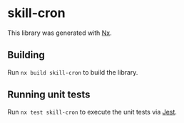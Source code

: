 # skill-cron

This library was generated with [Nx](https://nx.dev).

## Building

Run `nx build skill-cron` to build the library.

## Running unit tests

Run `nx test skill-cron` to execute the unit tests via [Jest](https://jestjs.io).
